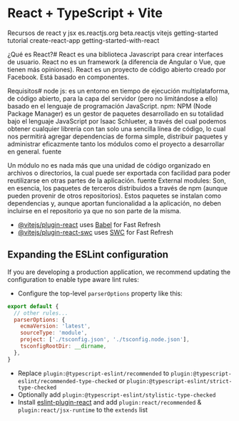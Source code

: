 # React + TypeScript + Vite

Recursos de react y jsx
es.reactjs.org
beta.reactjs
vitejs
getting-started
tutorial
create-react-app
getting-started-with-react

¿Qué es React?#
React es una biblioteca Javascript para crear interfaces de usuario.
React no es un framework (a diferencia de Angular o Vue, que tienen más opiniones).
React es un proyecto de código abierto creado por Facebook.
Está basado en componentes.

Requisitos#
node js: es un entorno en tiempo de ejecución multiplataforma, de código abierto, para la capa del servidor (pero no limitándose a ello) basado en el lenguaje de programación JavaScript.
npm: NPM (Node Package Manager) es un gestor de paquetes desarrollado en su totalidad bajo el lenguaje JavaScript por Isaac Schlueter, a través del cual podemos obtener cualquier librería con tan solo una sencilla línea de código, lo cual nos permitirá agregar dependencias de forma simple, distribuir paquetes y administrar eficazmente tanto los módulos como el proyecto a desarrollar en general. fuente


Un módulo no es nada más que una unidad de código organizado en archivos o directorios, la cual puede ser exportada con facilidad para poder reutilizarse en otras partes de la aplicación. fuente
External modules: Son, en esencia, los paquetes de terceros distribuidos a través de npm (aunque pueden provenir de otros repositorios). Estos paquetes se instalan como dependencias y, aunque aportan funcionalidad a la aplicación, no deben incluirse en el repositorio ya que no son parte de la misma.


- [@vitejs/plugin-react](https://github.com/vitejs/vite-plugin-react/blob/main/packages/plugin-react/README.md) uses [Babel](https://babeljs.io/) for Fast Refresh
- [@vitejs/plugin-react-swc](https://github.com/vitejs/vite-plugin-react-swc) uses [SWC](https://swc.rs/) for Fast Refresh

## Expanding the ESLint configuration

If you are developing a production application, we recommend updating the configuration to enable type aware lint rules:

- Configure the top-level `parserOptions` property like this:

```js
export default {
  // other rules...
  parserOptions: {
    ecmaVersion: 'latest',
    sourceType: 'module',
    project: ['./tsconfig.json', './tsconfig.node.json'],
    tsconfigRootDir: __dirname,
  },
}
```

- Replace `plugin:@typescript-eslint/recommended` to `plugin:@typescript-eslint/recommended-type-checked` or `plugin:@typescript-eslint/strict-type-checked`
- Optionally add `plugin:@typescript-eslint/stylistic-type-checked`
- Install [eslint-plugin-react](https://github.com/jsx-eslint/eslint-plugin-react) and add `plugin:react/recommended` & `plugin:react/jsx-runtime` to the `extends` list
